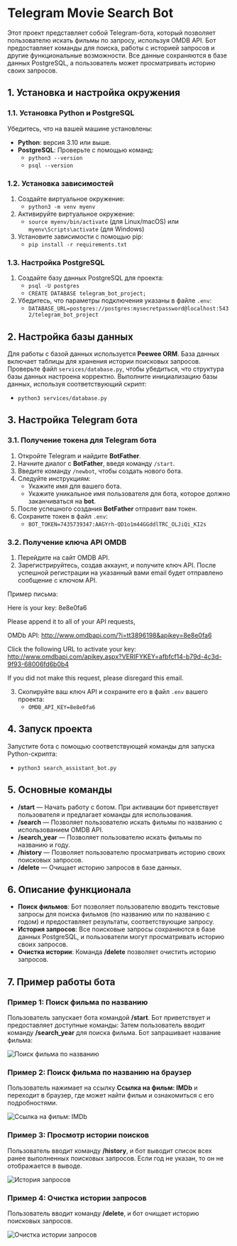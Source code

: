 # Telegram Movie Search Bot

Этот проект представляет собой Telegram-бота, который позволяет пользователю искать фильмы по запросу, используя OMDB API. Бот предоставляет команды для поиска, работы с историей запросов и другие функциональные возможности. Все данные сохраняются в базе данных PostgreSQL, а пользователь может просматривать историю своих запросов.


## 1. Установка и настройка окружения

### 1.1. Установка Python и PostgreSQL

Убедитесь, что на вашей машине установлены:

- **Python**: версия 3.10 или выше.
- **PostgreSQL**: Проверьте с помощью команд:
  - `python3 --version`
  - `psql --version`


### 1.2. Установка зависимостей

1. Создайте виртуальное окружение:
   - `python3 -m venv myenv`
2. Активируйте виртуальное окружение:
   - `source myenv/bin/activate` (для Linux/macOS) или `myenv\Scripts\activate` (для Windows)
3. Установите зависимости с помощью pip:
   - `pip install -r requirements.txt`


### 1.3. Настройка PostgreSQL

1. Создайте базу данных PostgreSQL для проекта:
   - `psql -U postgres`
   - `CREATE DATABASE telegram_bot_project;`
2. Убедитесь, что параметры подключения указаны в файле `.env`:
   - `DATABASE_URL=postgres://postgres:mysecretpassword@localhost:5432/telegram_bot_project`


## 2. Настройка базы данных

Для работы с базой данных используется **Peewee ORM**. База данных включает таблицы для хранения истории поисковых запросов. Проверьте файл `services/database.py`, чтобы убедиться, что структура базы данных настроена корректно. Выполните инициализацию базы данных, используя соответствующий скрипт:

- `python3 services/database.py`


## 3. Настройка Telegram бота

### 3.1. Получение токена для Telegram бота

1. Откройте Telegram и найдите **BotFather**.
2. Начните диалог с **BotFather**, введя команду `/start`.
3. Введите команду `/newbot`, чтобы создать нового бота.
4. Следуйте инструкциям:
   - Укажите имя для вашего бота.
   - Укажите уникальное имя пользователя для бота, которое должно заканчиваться на **bot**.
5. После успешного создания **BotFather** отправит вам токен.
6. Сохраните токен в файл `.env`:
   - `BOT_TOKEN=7435739347:AAGYrh-QD1o1m44GGddlTRC_OLJiQi_KI2s`


### 3.2. Получение ключа API OMDB

1. Перейдите на сайт OMDB API.
2. Зарегистрируйтесь, создав аккаунт, и получите ключ API. После успешной регистрации на указанный вами email будет отправлено сообщение с ключом API.

Пример письма:

Here is your key: 8e8e0fa6

Please append it to all of your API requests,

OMDb API: http://www.omdbapi.com/?i=tt3896198&apikey=8e8e0fa6

Click the following URL to activate your key: http://www.omdbapi.com/apikey.aspx?VERIFYKEY=afbfcf14-b79d-4c3d-9f93-68006fd6b0b4

If you did not make this request, please disregard this email.


3. Скопируйте ваш ключ API и сохраните его в файл `.env` вашего проекта:
   - `OMDB_API_KEY=8e8e0fa6`


## 4. Запуск проекта

Запустите бота с помощью соответствующей команды для запуска Python-скрипта:

- `python3 search_assistant_bot.py`


## 5. Основные команды

- **/start** — Начать работу с ботом. При активации бот приветствует пользователя и предлагает команды для использования.
- **/search** — Позволяет пользователю искать фильмы по названию с использованием OMDB API.
- **/search_year** — Позволяет пользователю искать фильмы по названию и году.
- **/history** — Позволяет пользователю просматривать историю своих поисковых запросов.
- **/delete** — Очищает историю запросов в базе данных.


## 6. Описание функционала

- **Поиск фильмов**: Бот позволяет пользователю вводить текстовые запросы для поиска фильмов (по названию или по названию с годом) и предоставляет результаты, соответствующие запросу.
- **История запросов**: Все поисковые запросы сохраняются в базе данных PostgreSQL, и пользователи могут просматривать историю своих запросов.
- **Очистка истории**: Команда **/delete** позволяет очистить историю запросов.


## 7. Пример работы бота

### Пример 1: Поиск фильма по названию

Пользователь запускает бота командой **/start**. Бот приветствует и предоставляет доступные команды:
Затем пользователь вводит команду **/search_year** для поиска фильма. Бот запрашивает название фильма:

![Поиск фильма по названию](https://github.com/NurkenSS/python_basic_diploma/raw/main/telegram_bot_project/Материалы/Бот.png)


### Пример 2: Поиск фильма по названию на браузер

Пользователь нажимает на ссылку **Ссылка на фильм: IMDb** и переходит в браузер, где может найти фильм и ознакомиться с его подробностями.

![Ссылка на фильм: IMDb](https://github.com/NurkenSS/python_basic_diploma/raw/main/telegram_bot_project/Материалы/Кино.png)


### Пример 3: Просмотр истории поисков

Пользователь вводит команду **/history**, и бот выводит список всех ранее выполненных поисковых запросов. Если год не указан, то он не отображается в выводе.

![История запросов](https://github.com/NurkenSS/python_basic_diploma/raw/main/telegram_bot_project/Материалы/История.png)


### Пример 4: Очистка истории запросов

Пользователь вводит команду **/delete**, и бот очищает историю поисковых запросов.

![Очистка истории запросов](https://github.com/NurkenSS/python_basic_diploma/raw/main/telegram_bot_project/Материалы/Очистить.png)
